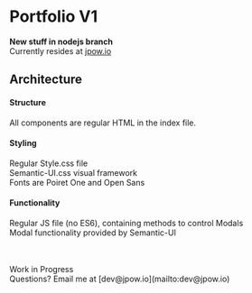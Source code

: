 # Portfolio V1	
**New stuff in nodejs branch**
<br/>
Currently resides at [jpow.io](http://www.jpow.io/)

## Architecture

#### Structure 
All components are regular HTML in the index file.

#### Styling
Regular Style.css file
<br/>
Semantic-UI.css visual framework
<br/>
Fonts are Poiret One and Open Sans   

#### Functionality
Regular JS file (no ES6), containing methods to control Modals
<br/>
Modal functionality provided by Semantic-UI


<br/>
<br/>
Work in Progress
<br/>
Questions? Email me at [dev@jpow.io](mailto:dev@jpow.io)

